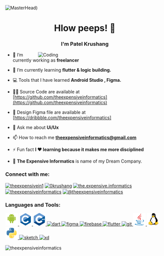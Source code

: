 ![MasterHead](https://miro.medium.com/v2/resize:fit:1006/1*EqJj9M1g3fM2APqS0WNd3A.png))
<h1 align="center">Hlow peeps! 👋</h1>
<h3 align="center">I'm Patel Krushang</h3>
<img align="right" alt="Coding" width="400" src="https://cdn3d.iconscout.com/3d/premium/thumb/boy-using-laptop-on-bean-bag-5565311-4688332.png">


- 🔭 I’m currently working as **freelancer**

- 🌱 I’m currently learning **flutter & logic building.**

- 💻 Tools that I have learned **Android Studio , Figma.**

- 👨‍💻 Source Code are available at [https://github.com/theexpensiveinformatics](https://github.com/theexpensiveinformatics)

- 🎨 Design Figma file are available at [https://dribbble.com/theexpensiveinformatics]

-  💬 Ask me about **Ui/Ux**

- 📫 How to reach me **theexpensiveinformatics@gmail.com**

- ⚡ Fun fact **I ❤️ learning because it makes me more disciplined**

- 🏢 **The Expensive Informatics** is name of my Dream Company.


<h3 align="left">Connect with me:</h3>
<p align="left">
<a href="https://twitter.com/theexpensivein1" target="blank"><img align="center" src="https://raw.githubusercontent.com/rahuldkjain/github-profile-readme-generator/master/src/images/icons/Social/twitter.svg" alt="theexpensivein1" height="30" width="40" /></a>
<a href="https://linkedin.com/in/0krushang" target="blank"><img align="center" src="https://raw.githubusercontent.com/rahuldkjain/github-profile-readme-generator/master/src/images/icons/Social/linked-in-alt.svg" alt="0krushang" height="30" width="40" /></a>
<a href="https://instagram.com/the.expensive.informatics" target="blank"><img align="center" src="https://raw.githubusercontent.com/rahuldkjain/github-profile-readme-generator/master/src/images/icons/Social/instagram.svg" alt="the.expensive.informatics" height="30" width="40" /></a>
<a href="https://dribbble.com/theexpensiveinformatics" target="blank"><img align="center" src="https://raw.githubusercontent.com/rahuldkjain/github-profile-readme-generator/master/src/images/icons/Social/dribbble.svg" alt="theexpensiveinformatics" height="30" width="40" /></a>
<a href="https://www.youtube.com/c/@theexpensiveinformatics" target="blank"><img align="center" src="https://raw.githubusercontent.com/rahuldkjain/github-profile-readme-generator/master/src/images/icons/Social/youtube.svg" alt="@theexpensiveinformatics" height="30" width="40" /></a>
</p>

<h3 align="left">Languages and Tools:</h3>
<p align="left"> <a href="https://developer.android.com" target="_blank" rel="noreferrer"> <img src="https://raw.githubusercontent.com/devicons/devicon/master/icons/android/android-original-wordmark.svg" alt="android" width="40" height="40"/> </a> <a href="https://www.cprogramming.com/" target="_blank" rel="noreferrer"> <img src="https://raw.githubusercontent.com/devicons/devicon/master/icons/c/c-original.svg" alt="c" width="40" height="40"/> </a> <a href="https://www.w3schools.com/cpp/" target="_blank" rel="noreferrer"> <img src="https://raw.githubusercontent.com/devicons/devicon/master/icons/cplusplus/cplusplus-original.svg" alt="cplusplus" width="40" height="40"/> </a> <a href="https://dart.dev" target="_blank" rel="noreferrer"> <img src="https://www.vectorlogo.zone/logos/dartlang/dartlang-icon.svg" alt="dart" width="40" height="40"/> </a> <a href="https://www.figma.com/" target="_blank" rel="noreferrer"> <img src="https://www.vectorlogo.zone/logos/figma/figma-icon.svg" alt="figma" width="40" height="40"/> </a> <a href="https://firebase.google.com/" target="_blank" rel="noreferrer"> <img src="https://www.vectorlogo.zone/logos/firebase/firebase-icon.svg" alt="firebase" width="40" height="40"/> </a> <a href="https://flutter.dev" target="_blank" rel="noreferrer"> <img src="https://www.vectorlogo.zone/logos/flutterio/flutterio-icon.svg" alt="flutter" width="40" height="40"/> </a> <a href="https://git-scm.com/" target="_blank" rel="noreferrer"> <img src="https://www.vectorlogo.zone/logos/git-scm/git-scm-icon.svg" alt="git" width="40" height="40"/> </a> <a href="https://www.java.com" target="_blank" rel="noreferrer"> <img src="https://raw.githubusercontent.com/devicons/devicon/master/icons/java/java-original.svg" alt="java" width="40" height="40"/> </a> <a href="https://www.linux.org/" target="_blank" rel="noreferrer"> <img src="https://raw.githubusercontent.com/devicons/devicon/master/icons/linux/linux-original.svg" alt="linux" width="40" height="40"/> </a> <a href="https://www.python.org" target="_blank" rel="noreferrer"> <img src="https://raw.githubusercontent.com/devicons/devicon/master/icons/python/python-original.svg" alt="python" width="40" height="40"/> </a> <a href="https://www.sketch.com/" target="_blank" rel="noreferrer"> <img src="https://www.vectorlogo.zone/logos/sketchapp/sketchapp-icon.svg" alt="sketch" width="40" height="40"/> </a> <a href="https://www.adobe.com/products/xd.html" target="_blank" rel="noreferrer"> <img src="https://cdn.worldvectorlogo.com/logos/adobe-xd.svg" alt="xd" width="40" height="40"/> </a> </p>

<p><img align="center" src="https://github-readme-stats.vercel.app/api/top-langs?username=theexpensiveinformatics&show_icons=true&locale=en&layout=compact" alt="theexpensiveinformatics" /></p>


